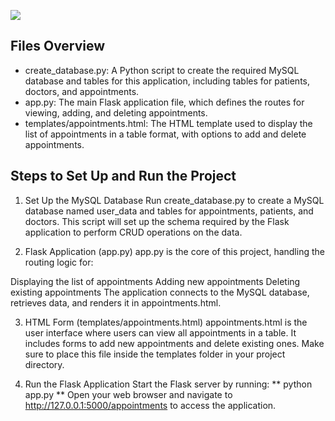 ![](database/HW2/Healthcare.png)
## Files Overview
* create_database.py: A Python script to create the required MySQL database and tables for this application, including tables for patients, doctors, and appointments.
* app.py: The main Flask application file, which defines the routes for viewing, adding, and deleting appointments.
* templates/appointments.html: The HTML template used to display the list of appointments in a table format, with options to add and delete appointments.

## Steps to Set Up and Run the Project
1. Set Up the MySQL Database
Run create_database.py to create a MySQL database named user_data and tables for appointments, patients, and doctors.
This script will set up the schema required by the Flask application to perform CRUD operations on the data.

2. Flask Application (app.py)
app.py is the core of this project, handling the routing logic for:

Displaying the list of appointments
Adding new appointments
Deleting existing appointments
The application connects to the MySQL database, retrieves data, and renders it in appointments.html.

3. HTML Form (templates/appointments.html)
appointments.html is the user interface where users can view all appointments in a table.
It includes forms to add new appointments and delete existing ones.
Make sure to place this file inside the templates folder in your project directory.

4. Run the Flask Application
Start the Flask server by running:
** python app.py **
Open your web browser and navigate to http://127.0.0.1:5000/appointments to access the application.
